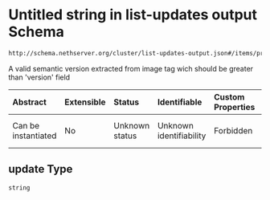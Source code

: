 # Untitled string in list-updates output Schema

```txt
http://schema.nethserver.org/cluster/list-updates-output.json#/items/properties/update
```

A valid semantic version extracted from image tag wich should be greater than 'version' field

| Abstract            | Extensible | Status         | Identifiable            | Custom Properties | Additional Properties | Access Restrictions | Defined In                                                                           |
| :------------------ | :--------- | :------------- | :---------------------- | :---------------- | :-------------------- | :------------------ | :----------------------------------------------------------------------------------- |
| Can be instantiated | No         | Unknown status | Unknown identifiability | Forbidden         | Allowed               | none                | [list-updates-output.json*](cluster/list-updates-output.json "open original schema") |

## update Type

`string`
